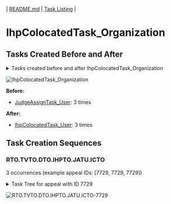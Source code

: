 | [README.md](/README.md) | [Task Listing](tasklist.md) |

# IhpColocatedTask_Organization

## Tasks Created Before and After

<details><summary>Tasks created before and after IhpColocatedTask_Organization</summary>

```
digraph G {
rankdir="LR";
"JudgeAssignTask_User" -> "IhpColocatedTask_Organization" [label=3]
"IhpColocatedTask_Organization" -> "IhpColocatedTask_User" [label=3]
}
```
</details>

![IhpColocatedTask_Organization](dot/IhpColocatedTask_Organization.dot.png)

**Before:**

   * [JudgeAssignTask_User](JudgeAssignTask_User.md): 3 times

**After:**

   * [IhpColocatedTask_User](IhpColocatedTask_User.md): 3 times

## Task Creation Sequences

### RTO.TVTO.DTO.IHPTO.JATU.ICTO

3 occurrences (example appeal IDs: [7729, 7729, 7729])

<details><summary>Task Tree for appeal with ID 7729</summary>

```
@startuml
object 0.RootTask_Organization #66c2a5
object 1.TrackVeteranTask_Organization #8da0cb
object 2.DistributionTask_Organization #fc8d62
object 3.InformalHearingPresentationTask_Organization #ffd92f
object 4.InformalHearingPresentationTask_User #ffd92f
object 5.JudgeAssignTask_User #8da0cb
object 6.IhpColocatedTask_Organization #a6d854
object 7.IhpColocatedTask_User #a6d854
object 8.TimedHoldTask_User #e78ac3
object 9.JudgeDecisionReviewTask_User #66c2a5
object 10.AttorneyTask_User #fc8d62
object 11.QualityReviewTask_Organization #66c2a5
object 12.QualityReviewTask_User #66c2a5
object 13.BvaDispatchTask_Organization #e5c494
object 14.BvaDispatchTask_User #e5c494
0.RootTask_Organization -- 1.TrackVeteranTask_Organization
0.RootTask_Organization -- 2.DistributionTask_Organization
2.DistributionTask_Organization -- 3.InformalHearingPresentationTask_Organization
3.InformalHearingPresentationTask_Organization -- 4.InformalHearingPresentationTask_User
0.RootTask_Organization -- 5.JudgeAssignTask_User
5.JudgeAssignTask_User -- 6.IhpColocatedTask_Organization
6.IhpColocatedTask_Organization -- 7.IhpColocatedTask_User
7.IhpColocatedTask_User -- 8.TimedHoldTask_User
0.RootTask_Organization -- 9.JudgeDecisionReviewTask_User
9.JudgeDecisionReviewTask_User -- 10.AttorneyTask_User
0.RootTask_Organization -- 11.QualityReviewTask_Organization
11.QualityReviewTask_Organization -- 12.QualityReviewTask_User
0.RootTask_Organization -- 13.BvaDispatchTask_Organization
13.BvaDispatchTask_Organization -- 14.BvaDispatchTask_User
@enduml
```
</details>

![RTO.TVTO.DTO.IHPTO.JATU.ICTO-7729](uml/RTO.TVTO.DTO.IHPTO.JATU.ICTO-7729.png)

